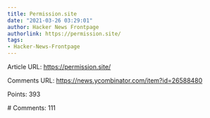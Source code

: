 ```yaml
---
title: Permission.site
date: "2021-03-26 03:29:01"
author: Hacker News Frontpage
authorlink: https://permission.site/
tags:
- Hacker-News-Frontpage
---
```


<p>Article URL: <a href="https://permission.site/">https://permission.site/</a></p>
<p>Comments URL: <a href="https://news.ycombinator.com/item?id=26588480">https://news.ycombinator.com/item?id=26588480</a></p>
<p>Points: 393</p>
<p># Comments: 111</p>
